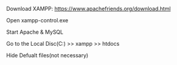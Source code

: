 Download XAMPP: https://www.apachefriends.org/download.html

Open xampp-control.exe

Start Apache & MySQL

Go to the Local Disc(C:) >> xampp >> htdocs  

Hide Defualt files(not necessary)